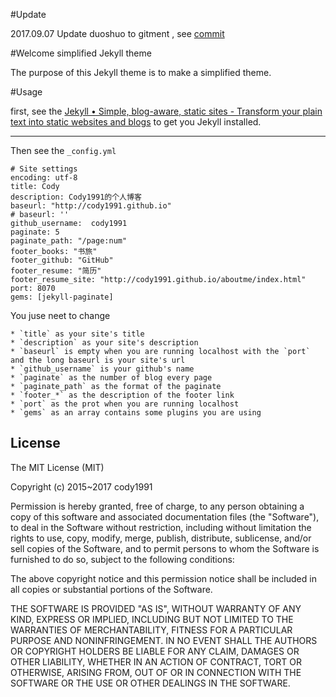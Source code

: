 #Update

2017.09.07 Update duoshuo to gitment , see [commit](https://github.com/cody1991/cody1991.github.io/commit/2996c8f2e4aa90e5e33764605c407f5fd18eb1a2)

#Welcome simplified Jekyll theme

The purpose of this Jekyll theme is to make a simplified theme.

#Usage

first, see the [Jekyll • Simple, blog-aware, static sites - Transform your plain text into static websites and blogs](http://jekyllrb.com/) to get you Jekyll installed.

---

Then see the `_config.yml` 

    # Site settings
    encoding: utf-8
    title: Cody
    description: Cody1991的个人博客
    baseurl: "http://cody1991.github.io" 
    # baseurl: ''
    github_username:  cody1991
    paginate: 5
    paginate_path: "/page:num"
    footer_books: "书旅"
    footer_github: "GitHub"
    footer_resume: "简历"
    footer_resume_site: "http://cody1991.github.io/aboutme/index.html"
    port: 8070
    gems: [jekyll-paginate]

You juse neet to change

    * `title` as your site's title
    * `description` as your site's description
    * `baseurl` is empty when you are running localhost with the `port` and the long baseurl is your site's url
    * `github_username` is your github's name
    * `paginate` as the number of blog every page
    * `paginate_path` as the format of the paginate
    * `footer_*` as the description of the footer link
    * `port` as the prot when you are running localhost
    * `gems` as an array contains some plugins you are using
    
## License
The MIT License (MIT)

Copyright (c) 2015~2017 cody1991

Permission is hereby granted, free of charge, to any person obtaining a copy
of this software and associated documentation files (the "Software"), to deal
in the Software without restriction, including without limitation the rights
to use, copy, modify, merge, publish, distribute, sublicense, and/or sell
copies of the Software, and to permit persons to whom the Software is
furnished to do so, subject to the following conditions:

The above copyright notice and this permission notice shall be included in all
copies or substantial portions of the Software.

THE SOFTWARE IS PROVIDED "AS IS", WITHOUT WARRANTY OF ANY KIND, EXPRESS OR
IMPLIED, INCLUDING BUT NOT LIMITED TO THE WARRANTIES OF MERCHANTABILITY,
FITNESS FOR A PARTICULAR PURPOSE AND NONINFRINGEMENT. IN NO EVENT SHALL THE
AUTHORS OR COPYRIGHT HOLDERS BE LIABLE FOR ANY CLAIM, DAMAGES OR OTHER
LIABILITY, WHETHER IN AN ACTION OF CONTRACT, TORT OR OTHERWISE, ARISING FROM,
OUT OF OR IN CONNECTION WITH THE SOFTWARE OR THE USE OR OTHER DEALINGS IN THE
SOFTWARE.
